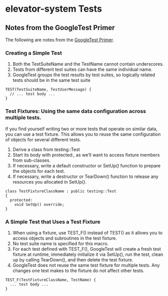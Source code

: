 # elevator-system Tests

## Notes from the GoogleTest Primer
The following are notes from the [GoogleTest Primer](https://google.github.io/googletest/primer.html).

### Creating a Simple Test
1. Both the TestSuiteName and the TestName cannot contain underscores.
2. Tests from different test suites can have the same individual name.
3. GoogleTest groups the test results by test suites, so logically related tests should be in the same test suite

  ```
  TEST(TestSuiteName, TestUserMessage) {
    // ... test body ...
  }
  ```

### Test Fixtures: Using the same data configuration across multiple tests.
If you find yourself writing two or more tests that operate on similar data, you can use a test fixture. This allows you to reuse the same configuration of objects for several different tests.

1. Derive a class from testing::Test
2. Start its body with protected:, as we’ll want to access fixture members from sub-classes.
3. If necessary, write a default constructor or SetUp() function to prepare the objects for each test.
4. If necessary, write a destructor or TearDown() function to release any resources you allocated in SetUp().

  ```
  class TestFixtureClassName : public testing::Test
  {
    protected:
      void SetUp() override;
  }
  ```

### A Simple Test that Uses a Test Fixture
1. When using a fixture, use TEST_F() instead of TEST() as it allows you to access objects and subroutines in the test fixture.
2. No test suite name is specified for this macro.
3. For each test defined with TEST_F(), GoogleTest will create a fresh test fixture at runtime, immediately initialize it via SetUp(), run the test, clean up by calling TearDown(), and then delete the test fixture.
4. GoogleTest does not reuse the same test fixture for multiple tests. Any changes one test makes to the fixture do not affect other tests.

  ```
  TEST_F(TestFixtureClassName, TestName) {
    ... test body ...
  }
  ```
